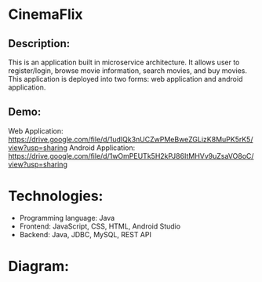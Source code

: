 # CinemaFlix

## Description:
This is an application built in microservice architecture. It allows user to register/login, browse movie information, search movies, and buy movies. This application is deployed into two forms: web application and android application.

## Demo:
Web Application: https://drive.google.com/file/d/1udIQk3nUCZwPMeBweZGLizK8MuPK5rK5/view?usp=sharing
Android Application: https://drive.google.com/file/d/1wOmPEUTk5H2kPJ86ItMHVv9uZsaVO8oC/view?usp=sharing

# Technologies:
+ Programming language: Java
+ Frontend: JavaScript, CSS, HTML, Android Studio
+ Backend: Java, JDBC, MySQL, REST API

# Diagram:

